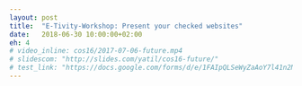 ```yaml
---
layout: post
title:  "E-Tivity-Workshop: Present your checked websites"
date:   2018-06-30 10:00:00+02:00
eh: 4
# video_inline: cos16/2017-07-06-future.mp4
# slidescom: "http://slides.com/yatil/cos16-future/"
# test_link: "https://docs.google.com/forms/d/e/1FAIpQLSeWyZaAoY7l41n2NatCsg4i1UO-8OCfmmKTAtJVEkVjOKltIA/viewform?usp=sf_link"
---
```

